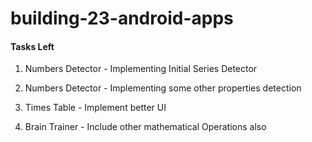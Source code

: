 # building-23-android-apps

#### Tasks Left
1. Numbers Detector - Implementing Initial Series Detector
2. Numbers Detector - Implementing some other properties detection

3. Times Table - Implement better UI

4. Brain Trainer - Include other mathematical Operations also